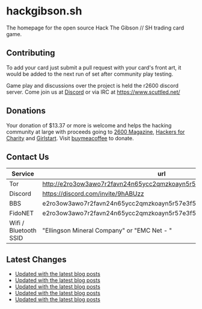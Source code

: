 # hackgibson.sh
The homepage for the open source Hack The Gibson // SH trading card game.


## Contributing

To add your card just submit a pull request with your card's front art, it would be added to the next run of set after community play testing.

Game play and discussions over the project is held the r2600 discord server. Come join us at [Discord](https://discord.com/invite/9hABUzz) or via IRC at https://www.scuttled.net/


## Donations

Your donation of $13.37 or more is welcome and helps the hacking community at large with proceeds going to [2600 Magazine](https://2600.com/), [Hackers for Charity](https://hackersforcharity.org) and [Girlstart](https://girlstart.org).  Visit [buymeacoffee](https://www.buymeacoffee.com/hackgibson.sh) to donate.


## Contact Us

Service | url
-|-
Tor | http://e2ro3ow3awo7r2favn24n65ycc2qmzkoayn5r57e3f56nvjwdcgg32ad.onion
Discord | https://discord.com/invite/9hABUzz
BBS | e2ro3ow3awo7r2favn24n65ycc2qmzkoayn5r57e3f56nvjwdcgg32ad.onion:23
FidoNET | e2ro3ow3awo7r2favn24n65ycc2qmzkoayn5r57e3f56nvjwdcgg32ad.onion:24554
Wifi / Bluetooth SSID | "Ellingson Mineral Company" or "EMC Net - <fidonet address>"

## Latest Changes
<!-- BLOG-POST-LIST:START -->
- [Updated with the latest blog posts](https://github.com/DFW2600/hackgibson.sh/commit/09c5fdf1450a3ecf54e5e314ed8d888bc740a695)
- [Updated with the latest blog posts](https://github.com/DFW2600/hackgibson.sh/commit/e66a2668e5be500646f4c987169ed6bdb7052d84)
- [Updated with the latest blog posts](https://github.com/DFW2600/hackgibson.sh/commit/b2792a73a56302a5895425b972bafa2353a84a02)
- [Updated with the latest blog posts](https://github.com/DFW2600/hackgibson.sh/commit/6540296dae0492ae6b3b53fa10cf40b22705db4b)
- [Updated with the latest blog posts](https://github.com/DFW2600/hackgibson.sh/commit/269c6939427a9c4fe2223c7eb777bd397a38e51b)
<!-- BLOG-POST-LIST:END -->
